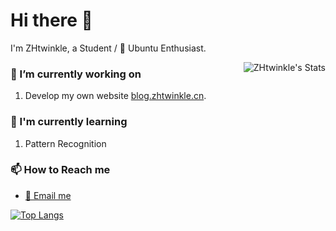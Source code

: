 # Hi there :wave:

I'm ZHtwinkle, a Student / :penguin: Ubuntu Enthusiast.

<img  src="https://github-readme-stats-nine-black-27.vercel.app/api?username=ZHtwinkle&theme=onedark&show_icons=true" alt="ZHtwinkle's Stats" align="right"/>

### :telescope: I’m currently working on

1. Develop my own website [blog.zhtwinkle.cn](https://blog.zhtwinkle.cn).

### :seedling: I'm currently learning

1. Pattern Recognition

### :mailbox: How to Reach me

- [:email: Email me](mailto:ZHtwinkle@outlook.com)

[![Top Langs](https://github-readme-stats.vercel.app/api/top-langs/?username=ZHtwinkle&layout=compact&theme=radical)](https://github.com/ZHtwinkle/github-readme-stats)
